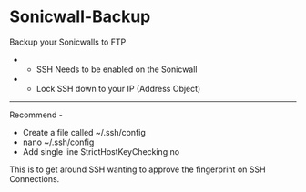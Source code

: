 # Sonicwall-Backup
Backup your Sonicwalls to FTP

* - SSH Needs to be enabled on the Sonicwall
* - Lock SSH down to your IP (Address Object)

----
Recommend - 
 - Create a file called ~/.ssh/config
 - nano ~/.ssh/config
 - Add single line StrictHostKeyChecking no

This is to get around SSH wanting to approve the fingerprint on SSH Connections.
